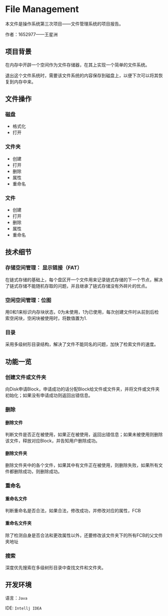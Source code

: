 # File Management

本文件是操作系统第三次项目——文件管理系统的项目报告。

作者：1652977——王星洲



## 项目背景

​	在内存中开辟一个空间作为文件存储器，在其上实现一个简单的文件系统。

​	退出这个文件系统时，需要该文件系统的内容保存到磁盘上，以便下次可以将其恢复到内存中来。



## 文件操作

### 磁盘

* 格式化
* 打开

### 文件夹

* 创建
* 打开
* 删除
* 属性
* 重命名

### 文件

* 创建
* 打开
* 删除
* 属性
* 重命名



## 技术细节

### 存储空间管理： 显示链接（FAT）	

​	在链式存储的基础上，每个盘区开一个文件用来记录链式存储的下一个节点，解决了链式存储不能随机存取的问题，并且继承了链式存储没有外碎片的优点。



### 空闲空间管理：位图

​	用0和1来标识内存块状态，0为未使用，1为已使用，每次创建文件时从前到后检索空闲块，空闲块被使用时，将数值置为1.



### 目录

采用多级树形目录结构，解决了文件不能同名的问题，加快了检索文件的速度。



## 功能一览

### 创建文件或文件夹

​	向Disk申请Block，申请成功的话分配Block给文件或文件夹，并将文件或文件夹初始化；如果没有申请成功则返回出错信息。



### 删除

#### 删除文件

判断文件是否正在被使用，如果正在被使用，返回出错信息；如果未被使用则删除该文件，释放对应Block，并告知用户删除成功。


#### 删除文件夹

删除文件夹中的各个文件，如果其中有文件正在被使用，则删除失败，如果所有文件都删除成功，则删除成功。



### 重命名

#### 重命名文件

判断重命名是否合法，如果合法，修改成功，并修改对应的属性，FCB

#### 重命名文件夹

除了检测自身是否合法和更改属性以外，还要修改该文件夹下的所有FCB的父文件夹地址



### 搜索

深度优先搜索在多级树形目录中查找文件和文件夹。



## 开发环境

语言：`Java`

IDE: `Intellj IDEA`

